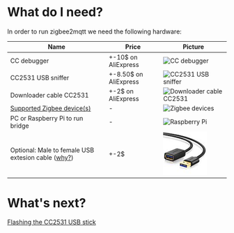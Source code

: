 # What do I need?
In order to run zigbee2mqtt we need the following hardware:

| Name | Price | Picture |
| ------------- | ------------- | ------------- |
| CC debugger | +-10$ on AliExpress | ![CC debugger](../images/cc_debugger.jpg) |
| CC2531 USB sniffer | +-8.50$ on AliExpress | ![CC2531 USB sniffer](../images/cc2531.jpg) |
| Downloader cable CC2531 | +-2$ on AliExpress | ![Downloader cable CC2531](../images/downloader_cable.png) |
| [Supported Zigbee device(s)](https://koenkk.github.io/zigbee2mqtt/information/supported_devices.html) | - | ![Zigbee devices](../images/xiaomi_sensors.jpg) |
| PC or Raspberry Pi to run bridge | - | ![Raspberry Pi](../images/pi.jpg) |
| Optional: Male to female USB extesion cable ([why?](../how_tos/how_to_improve_network_range.md)) | +-2$ | ![USB extension cable](../images/usb_extension_cable.jpg) |

# What's next?
[Flashing the CC2531 USB stick](flashing_the_cc2531.md)